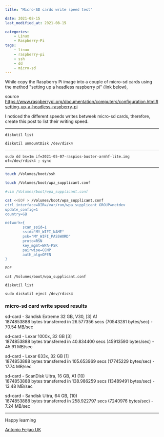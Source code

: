 ```yaml
---
title: "Micro-SD cards write speed test"

date: 2021-08-15
last_modified_at: 2021-08-15

categories:
    - Linux
    - Raspberry-Pi
tags:
    - linux
    - raspberry-pi
    - ssh
    - dd
    - micro-sd
---
```


While copy the Raspberry Pi image into a couple of micro-sd cards using the method "setting up a headless raspberry pi" (link below),

source <https://www.raspberrypi.org/documentation/computers/configuration.html#setting-up-a-headless-raspberry-pi>

I noticed the different speeds writes betweek micro-sd cards, therefore, create this post to list their writing speed.

---

`diskutil list`

`diskutil unmountDisk /dev/disk4`

----

`sudo dd bs=1m if=2021-05-07-raspios-buster-armhf-lite.img of=/dev/rdisk4 ; sync`

----

```bash
touch /Volumes/boot/ssh

touch /Volumes/boot/wpa_supplicant.conf

#vim /Volumes/boot/wpa_supplicant.conf

cat <<EOF > /Volumes/boot/wpa_supplicant.conf
ctrl_interface=DIR=/var/run/wpa_supplicant GROUP=netdev
update_config=1
country=GB

network={
        scan_ssid=1
        ssid="MY_WIFI_NAME"
        psk="MY_WIFI_PASSWORD"
        proto=RSN
        key_mgmt=WPA-PSK
        pairwise=CCMP
        auth_alg=OPEN
}

EOF
```

`cat /Volumes/boot/wpa_supplicant.conf`

`diskutil list`

`sudo diskutil eject /dev/rdisk4`


### micro-sd card write speed results

sd-card - Sandisk Extreme 32 GB, V30, [3] A1  
1874853888 bytes transferred in 26.577356 secs (70543281 bytes/sec) - 70.54 MB/sec  

sd-card - Lexar 1000x, 32 GB [3]  
1874853888 bytes transferred in 40.834400 secs (45913590 bytes/sec) - 45.91 MB/sec  

sd-card - Lexar 633x, 32 GB [1]  
1874853888 bytes transferred in 105.653969 secs (17745229 bytes/sec) - 17.74 MB/sec  


sd-card - ScanDisk Ultra, 16 GB, A1 (10)  
1874853888 bytes transferred in 138.986259 secs (13489491 bytes/sec) - 13.48 MB/sec  

sd-card - Sandisk Ultra, 64 GB, (10)  
1874853888 bytes transferred in 258.922797 secs (7240976 bytes/sec) - 7.24 MB/sec  



---

Happy learning

[Antonio Feijao UK](https://antonio.cloud)

